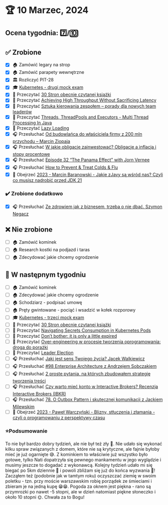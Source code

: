 # 🏆 10 Marzec, 2024

## Ocena tygodnia: 7️⃣/🔟

## ✅ Zrobione
- [x] 🏠 Zamówić legary na strop
- [x] 🏠 Zamówić parapety wewnętrzne
- [x] 🏛️ Rozliczyć PIT-28
- [x] 🎓 [Kubernetes - drugi mock exam](https://www.udemy.com/course/certified-kubernetes-administrator-with-practice-tests/)
- [x] 📗 Przeczytać [30 Stron obecnie czytanej książki](https://github.com/BartoszDabek/bdabek.pl/blob/master/miscellaneous/books.md)
- [x] 📗 Przeczytać [Achieving High Throughput Without Sacrificing Latency](https://foojay.io/today/achieving-high-throughput-without-sacrificing-latency/)
- [x] 📗 Przeczytać [Sztuka kierowania zespołem – porady dla nowych team leaderów](https://sii.pl/blog/sztuka-kierowania-zespolem-porady-dla-nowych-team-leaderow/)
- [x] 📗 Przeczytać [Threads, ThreadPools and Executors - Multi Thread Processing In Java](https://softwaremill.com/threadpools-executors-and-java/)
- [x] 📗 Przeczytać [Lazy Loading](https://java-design-patterns.com/patterns/lazy-loading/)
- [x] 🎧 Przesłuchać [Od budowlańca do właściciela firmy z 200 mln przychodu – Marcin Ziopaja](https://zaprojektujswojezycie.pl/od-budowlanca-do-wlasciciela-firmy-z-200-mln-przychodu-marcin-ziopaja/)
- [x] 🎧 Przesłuchać [W jakie obligacje zainwestować? Obligacje a inflacja i stopy procentowe](https://inwestomat.eu/w-jakie-obligacje-zainwestowac/)
- [x] 🎧 Przesłuchać [Episode 32 “The Panama Effect” with Jorn Vernee](https://inside.java/2024/01/08/podcast-032/)
- [x] 🎧 Przesłuchać [How to Prevent & Treat Colds & Flu](https://www.hubermanlab.com/episode/how-to-prevent-treat-colds-flu)
- [x] 🎥 Obejrzeć [2023 - Marcin Baranowski - Jakie zJavy są wśród nas? Czyli co musisz nadrobić przed JDK 21](https://youtu.be/zFTnb32sx3w)

### ✔️ Zrobione dodatkowo
- [x] 🎧 Przesłuchać [Ze zdrowiem jak z biznesem, trzeba o nie dbać. Szymon Negacz](https://zaprojektujswojezycie.pl/ze-zdrowiem-jak-z-biznesem-trzeba-o-nie-dbac-szymon-negacz/)

## ❌ Nie zrobione
- [ ] 🏠 Zamówić kominek
- [ ] 🏠 Research kostki na podjazd i taras
- [ ] 🏠 Zdecydować jakie chcemy ogrodzenie

## 📝 W następnym tygodniu
- [ ] 🏠 Zamówić kominek
- [ ] 🏠 Zdecydować jakie chcemy ogrodzenie
- [ ] 🏠 Schodziarz - podpisać umowę
- [ ] 🏠 Pręty gwintowane - pociąć i wsadzić w kołek rozporowy
- [ ] 🎓 [Kubernetes - trzeci mock exam](https://www.udemy.com/course/certified-kubernetes-administrator-with-practice-tests/)
- [ ] 📗 Przeczytać [30 Stron obecnie czytanej książki](https://github.com/BartoszDabek/bdabek.pl/blob/master/miscellaneous/books.md)
- [ ] 📗 Przeczytać [Navigating Secrets Consumption in Kubernetes Pods](https://handsonarchitects.com/blog/2024/navigating-secrets-consumption-in-kubernetes-pods/)
- [ ] 📗 Przeczytać [Don’t bother: it is only a little expired](https://blog.allegro.tech/2024/02/couchbase-expired-docs-tuning.html)
- [ ] 📗 Przeczytać [Over-engineering w procesie tworzenia oprogramowania: droga do porażki](https://geek.justjoin.it/over-engineering-w-procesie-tworzenia-oprogramowania/)
- [ ] 📗 Przeczytać [Leader Election](https://java-design-patterns.com/patterns/leader-election/)
- [ ] 🎧 Przesłuchać [Jaki jest sens Twojego życia? Jacek Walkiewicz](https://zaprojektujswojezycie.pl/jaki-jest-sens-twojego-zycia-jacek-walkiewicz/)
- [ ] 🎧 Przesłuchać [#98 Enterprise Architecture z Andrzejem Sobczakiem](https://patoarchitekci.io/98/)
- [ ] 🎧 Przesłuchać [2 proste pytania, na których zbudowałem strategię tworzenia treści](https://malawielkafirma.pl/strategia-tresci-2-pytania/)
- [ ] 🎧 Przesłuchać [Czy warto mieć konto w Interactive Brokers? Recenzja Interactive Brokers (IBKR)](https://inwestomat.eu/czy-warto-miec-konto-w-interactive-brokers/)
- [ ] 🎧 Przesłuchać [78. O Outbox Pattern i skutecznej komunikacji z Jackiem Milewskim](https://bettersoftwaredesign.pl/episodes/78)
- [ ] 🎥 Obejrzeć [2023 - Paweł Warczyński - Blizny, stłuczenia i złamania - czyli o programowaniu z perspektywy czasu](https://youtu.be/e4xRYZeTc8o)

### ⭐Podsumowanie
To nie był bardzo dobry tydzień, ale nie był też zły 👀. Nie udało się wykonać kilku spraw związanych z domem, które nie są krytyczne, ale fajnie byłoby mieć je już ogarnięte 😅. Z kominkiem to właściwie już wszystko było gotowe, tylko Nati dopatrzyła się pewnego mankamentu w jego wyglądzie i musimy jeszcze to dogadać z wykonawcą. Kolejny tydzień udało mi się biegać po 5km dziennie 🏃 i powoli zbliżam się już do końca wyzwania 🤗! Zacząłem też (podobnie jak w tamtym roku) oczyszczać ziemię w swoim poletku - tzn. przy moście warszawskim robię porządek ze śmieciami i zbieram je na jedną kupę 😁😁. Pogoda za oknem jest piękna - rano są przymrozki po nawet -5 stopni, ale w dzień natomiast piękne słoneczko i około 10 stopni 🌞. Chwała za to Bogu!
